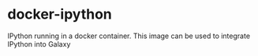 docker-ipython
==============

IPython running in a docker container. This image can be used to integrate IPython into Galaxy
